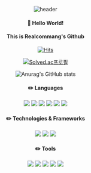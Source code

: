 <div align="center">

![header](https://capsule-render.vercel.app/api?text=RealCommang)

####  :wave: Hello World! 

####  This is Realcommang's Github

<div>
 
[![Hits](https://hits.seeyoufarm.com/api/count/incr/badge.svg?url=https%3A%2F%2Fgithub.com%2Frealcommang&count_bg=%23C83D76&title_bg=%23E28B8B&icon=&icon_color=%23E7E7E7&title=today&edge_flat=false)](https://hits.seeyoufarm.com)

</div>

<div>
 
 [![Solved.ac프로필](http://mazassumnida.wtf/api/v2/generate_badge?boj=sjehtirk)](https://solved.ac/sjehtirk)
 
</div>

![Anurag's GitHub stats](https://github-readme-stats.vercel.app/api?username=realcommang&show_icons=true&theme=radical)
 
####  ✏️ Languages

<img src="https://img.shields.io/badge/JavaScript-F7DF1E?style=for-the-badge&logo=JavaScript&logoColor=white">
<img src="https://img.shields.io/badge/JAVA-007396?style=for-the-badge&logo=Java&logoColor=white">
<img src="https://img.shields.io/badge/C-EF2D5E?style=for-the-badge&logo=C&logoColor=white">
<img src="https://img.shields.io/badge/SQL-FF9E0F?style=for-the-badge&logo=SQL&logoColor=white">
<img src="https://img.shields.io/badge/Python-512BD4?style=for-the-badge&logo=Python&logoColor=white">
<img src="https://img.shields.io/badge/CSS3-1572B6?style=for-the-badge&logo=CSS3&logoColor=white">

####  ✏️ Technologies & Frameworks

<img src="https://img.shields.io/badge/Spring-6DB33F?style=for-the-badge&logo=Spring&logoColor=white">
<img src="https://img.shields.io/badge/HTML5-E34F26?style=for-the-badge&logo=HTML5&logoColor=white">
<img src="https://img.shields.io/badge/Django-FF0000?style=for-the-badge&logo=Django&logoColor=white">

####  ✏️ Tools

<img src="https://img.shields.io/badge/Eclipse-2C2255?style=for-the-badge&logo=Eclipse%20IDE&logoColor=white">
<img src="https://img.shields.io/badge/Android Studio-A9225C?style=for-the-badge&logo=Android Studio&logoColor=white"/>
<img src="https://img.shields.io/badge/VSCode-007ACC?style=for-the-badge&logo=VisualStudioCode&logoColor=white">
<img src="https://img.shields.io/badge/IntelliJIDEA-007ACC?style=for-the-badge&logo=IntelliJIDEA&logoColor=white">
<img src="https://img.shields.io/badge/PyCharm-FF9E0F?style=for-the-badge&logo=PyCharm&logoColor=white">

</div>
